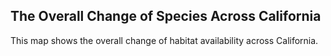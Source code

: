 ## The Overall Change of Species Across California

This map shows the overall change of habitat availability across California.